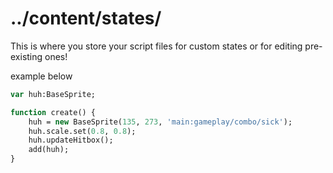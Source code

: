 # ../content/states/
This is where you store your script files for custom states or for editing pre-existing ones!

example below
```haxe
var huh:BaseSprite;

function create() {
    huh = new BaseSprite(135, 273, 'main:gameplay/combo/sick');
    huh.scale.set(0.8, 0.8);
    huh.updateHitbox();
    add(huh);
}
```